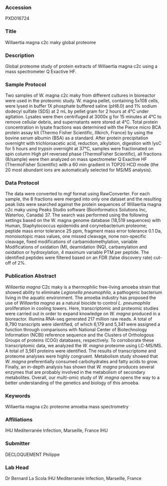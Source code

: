 ### Accession
PXD016724

### Title
Willaertia magna c2c maky global proteome

### Description
Global proteome study of protein extracts of Willaertia magna c2c using a mass spectrometer Q Exactive HF.

### Sample Protocol
Two samples of W. magna c2c maky from different cultures in bioreactor were used in the proteomic study. W. magna pellet, containing 5x108 cells, were lysed in buffer 1X phosphate buffered saline (pH8.0) and 1% sodium dodecyl sulfate (SDS) at 2 mL by pellet gram for 2 hours at 4°C under agitation. Lysates were then centrifuged at 3000x g for 15 minutes at 4°C to remove cellular debris, and supernatants were stored at 4°C. Total protein concentration in lysate fractions was determined with the Pierce micro BCA protein assay kit (Thermo Fisher Scientific, Illkirch, France) by using the bovine serum albumin (BSA) as a standard. After protein precipitation overnight with trichloroacetic acid, reduction, alkylation, digestion with lysC for 5 hours and trypsin overnight at 37°C, samples were fractionated on spin column High pH reversed phase (ThermoFisher Scientific), all fractions (8/sample) were then analyzed on mass spectrometer Q Exactive HF (ThermoFisher Scientific) with a 60 min gradient in TOP20 HCD mode (the 20 most abundant ions are automatically selected for MS/MS analysis).

### Data Protocol
The data were converted to mgf format using RawConverter. For each sample, the 8 fractions were merged into only one dataset and the resulting peak lists were searched against the protein sequences of Willaertia magna c2c maky using Peaks Studio software (Bioinformatics Solutions Inc, Waterloo, Canada) 37. The search was performed using the following settings based on the W. magna genome database (18,519 sequences) with Human, Staphylococcus epidemidis and corynebacterium proteome; peptide mass error tolerance 25 ppm, fragment mass error tolerance 0.1 Da, monoisotopic mass values, one missed cleavage, none non-specific cleavage, fixed modifications of carbamidomethylation, variable Modifications of oxidation (M), deamidation (NQ), carbamylation and oxidation or hydroxylation, 4 maximum variable PTM per peptide. The identified peptides were filtered based on an FDR (false discovery rate) cut-off of 2%.

### Publication Abstract
<i>Willaertia magna</i> C2c maky is a thermophilic free-living amoeba strain that showed ability to eliminate <i>Legionella pneumophila</i>, a pathogenic bacterium living in the aquatic environment. The amoeba industry has proposed the use of <i>Willaertia magna</i> as a natural biocide to control <i>L. pneumophila</i> proliferation in cooling towers. Here, transcriptomic and proteomic studies were carried out in order to expand knowledge on <i>W. magna</i> produced in a bioreactor. Illumina RNA-seq generated 217 million raw reads. A total of 8,790 transcripts were identified, of which 6,179 and 5,341 were assigned a function through comparisons with National Center of Biotechnology Information (NCBI) reference sequence and the Clusters of Orthologous Groups of proteins (COG) databases, respectively. To corroborate these transcriptomic data, we analyzed the <i>W. magna</i> proteome using LC-MS/MS. A total of 3,561 proteins were identified. The results of transcriptome and proteome analyses were highly congruent. Metabolism study showed that <i>W. magna</i> preferentially consumed carbohydrates and fatty acids to grow. Finally, an in-depth analysis has shown that <i>W. magna</i> produces several enzymes that are probably involved in the metabolism of secondary metabolites. Overall, our multi-omic study of <i>W. magna</i> opens the way to a better understanding of the genetics and biology of this amoeba.

### Keywords
Willaertia magna c2c proteome amoeba mass spectrometry

### Affiliations
IHU Mediterranée Infection, Marseille, France
IHU

### Submitter
DECLOQUEMENT Philippe

### Lab Head
Dr Bernard La Scola
IHU Mediterranée Infection, Marseille, France


